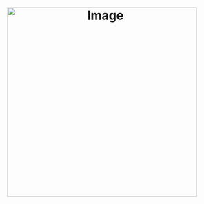 <h1 align="center"My JavaScript Journey</h1>
<p align="center">
  <img src="https://www.disenowebwordpress.com/wp-content/uploads/2018/08/animationJS.gif" alt="Image" style="width: 440px; display: block; margin: 0 auto;" />
</p>

